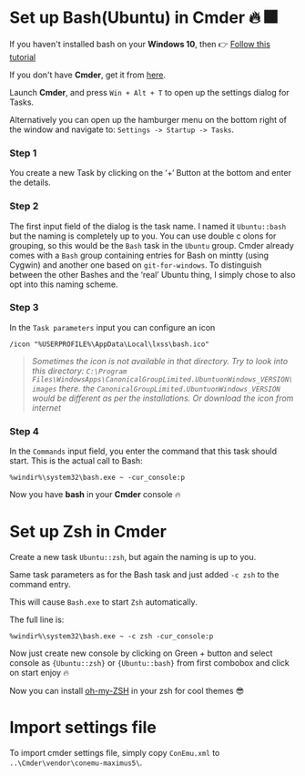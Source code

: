 # Set up Bash(Ubuntu) in Cmder :fire: :fireworks:

If you haven't installed bash on your **Windows 10**, then :point_right: [Follow this tutorial](http://www.howtogeek.com/249966/how-to-install-and-use-the-linux-bash-shell-on-windows-10/)

If you don't have **Cmder**, get it from [here](http://cmder.net).

Launch **Cmder**, and press `Win + Alt + T` to open up the settings dialog for Tasks.

Alternatively you can open up the hamburger menu on the bottom right of the window and navigate to:
`Settings -> Startup -> Tasks`.

### Step 1

You create a new Task by clicking on the ‘+‘ Button at the bottom and enter the details.

### Step 2

The first input field of the dialog is the task name.
I named it `Ubuntu::bash` but the naming is completely up to you.
You can use double c
olons for grouping, so this would be the `Bash` task in the `Ubuntu` group. Cmder already comes with a `Bash` group containing entries for Bash on mintty (using Cygwin) and another one based on `git-for-windows`. To distinguish between the other Bashes and the ‘real’ Ubuntu thing, I simply chose to also opt into this naming scheme.

### Step 3

In the `Task parameters` input you can configure an icon
```
/icon "%USERPROFILE%\AppData\Local\lxss\bash.ico"
```

> _Sometimes the icon is not available in that directory. Try to look into this directory: `C:\Program Files\WindowsApps\CanonicalGroupLimited.UbuntuonWindows_VERSION\images` there. the `CanonicalGroupLimited.UbuntuonWindows_VERSION` would be different as per the installations. Or download the icon from internet_


### Step 4
In the `Commands` input field, you enter the command that this task should start. This is the actual call to Bash:

```
%windir%\system32\bash.exe ~ -cur_console:p
```
Now you have **bash** in your **Cmder** console :fire:


# Set up Zsh in Cmder

Create a new task `Ubuntu::zsh`, but again the naming is up to you.

Same task parameters as for the Bash task and just added `-c zsh` to the command entry.

This will cause `Bash.exe` to start `Zsh` automatically.

The full line is:
```
%windir%\system32\bash.exe ~ -c zsh -cur_console:p
```

Now just create new console by clicking on Green + button and select console as `{Ubuntu::zsh}` or `{Ubuntu::bash}` from first combobox and click on start enjoy :fire:

Now you can install [oh-my-ZSH](http://ohmyz.sh/) in your zsh for cool themes :sunglasses:

# Import settings file

To import cmder settings file, simply copy `ConEmu.xml` to `..\Cmder\vendor\conemu-maximus5\`.

